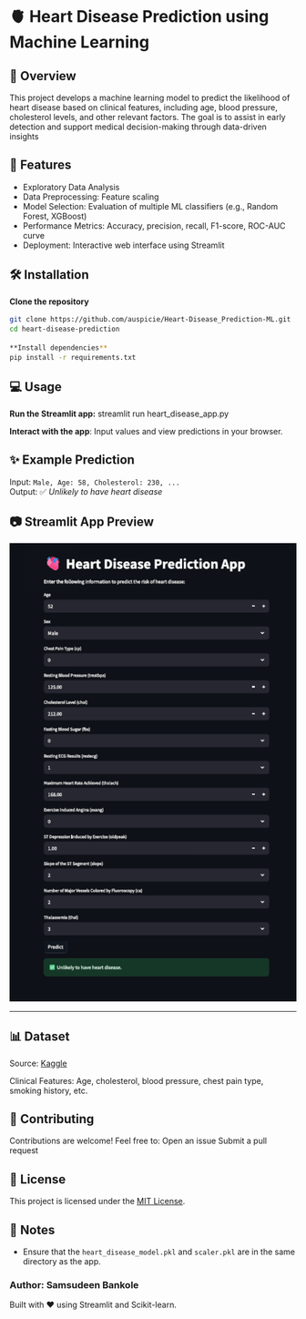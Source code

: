 # 🫀 Heart Disease Prediction using Machine Learning

## 📌 Overview
This project develops a machine learning model to predict the likelihood of heart disease based on clinical features, including age, blood pressure, cholesterol levels, and other relevant factors. The goal is to assist in early detection and support medical decision-making through data-driven insights

## 🚀 Features
- Exploratory Data Analysis
- Data Preprocessing: Feature scaling
- Model Selection: Evaluation of multiple ML classifiers (e.g., Random Forest, XGBoost)
- Performance Metrics: Accuracy, precision, recall, F1-score, ROC-AUC curve
- Deployment: Interactive web interface using Streamlit

## 🛠️ Installation

**Clone the repository**

```bash
git clone https://github.com/auspicie/Heart-Disease_Prediction-ML.git
cd heart-disease-prediction

**Install dependencies**
pip install -r requirements.txt
```

## 💻 Usage

**Run the Streamlit app:**
streamlit run heart_disease_app.py


**Interact with the app**: Input values and view predictions in your browser.
## ✨ Example Prediction
Input: `Male, Age: 58, Cholesterol: 230, ...`  
Output: ✅ *Unlikely to have heart disease*

## 📷 Streamlit App Preview
![Diabetes App Screenshot](https://github.com/auspicie/Heart-Disease_Prediction-ML/blob/d1daf8333ae0595610dd23d53cfecf9b96587a9c/Heart_Disease_Prediction.png?raw-true)

---

## 📊 Dataset
Source: [Kaggle](https://www.kaggle.com/datasets/johnsmith88/heart-disease-dataset)

Clinical Features: Age, cholesterol, blood pressure, chest pain type, smoking history, etc.

## 🤝 Contributing

Contributions are welcome! Feel free to:
Open an issue
Submit a pull request

## 📄 License
This project is licensed under the [MIT License](LICENSE).


## 📌 Notes
- Ensure that the `heart_disease_model.pkl` and `scaler.pkl` are in the same directory as the app.

### Author: Samsudeen Bankole
Built with ❤️ using Streamlit and Scikit-learn.
